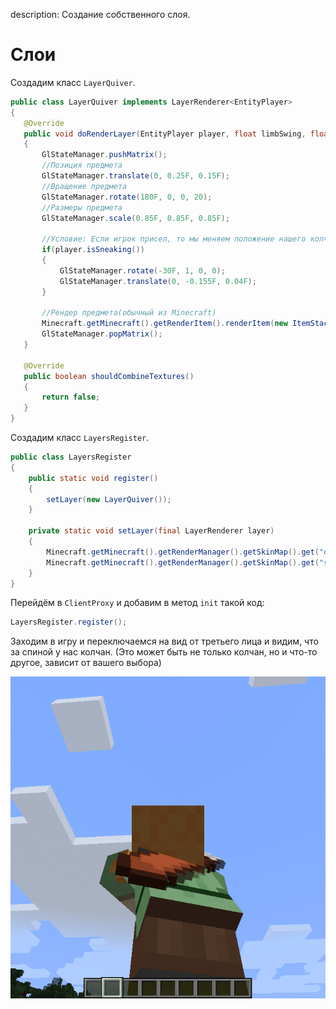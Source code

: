 description: Создание собственного слоя.

# Слои

Создадим класс `LayerQuiver`.

```java
public class LayerQuiver implements LayerRenderer<EntityPlayer>
{
   @Override
   public void doRenderLayer(EntityPlayer player, float limbSwing, float limbSwingAmount, float partialTicks, float ageInTicks, float netHeadYaw, float headPitch, float scale)
   {
       GlStateManager.pushMatrix();
       //Позиция предмета
       GlStateManager.translate(0, 0.25F, 0.15F);
       //Вращение предмета
       GlStateManager.rotate(180F, 0, 0, 20);
       //Размеры предмета
       GlStateManager.scale(0.85F, 0.85F, 0.85F);

       //Условие: Если игрок присел, то мы меняем положение нашего колчана.
       if(player.isSneaking())
       {
           GlStateManager.rotate(-30F, 1, 0, 0);
           GlStateManager.translate(0, -0.155F, 0.04F);
       }

       //Рендер предмета(обычный из Minecraft)
       Minecraft.getMinecraft().getRenderItem().renderItem(new ItemStack(ItemsRegister.QUIVER), player, ItemCameraTransforms.TransformType.FIXED, false);
       GlStateManager.popMatrix();
   }

   @Override
   public boolean shouldCombineTextures()
   {
       return false;
   }
}
```

Создадим класс `LayersRegister`.

```java
public class LayersRegister
{
    public static void register()
    {
        setLayer(new LayerQuiver());
    }

    private static void setLayer(final LayerRenderer layer)
    {
        Minecraft.getMinecraft().getRenderManager().getSkinMap().get("default").addLayer(layer);
        Minecraft.getMinecraft().getRenderManager().getSkinMap().get("slim").addLayer(layer);
    }
}
```

Перейдём в `ClientProxy` и добавим в метод `init` такой код:
```java
LayersRegister.register();
```

Заходим в игру и переключаемся на вид от третьего лица и видим, что за спиной у нас колчан. (Это может быть не только колчан, но и что-то другое, зависит от вашего выбора)

[![Колчан](images/quiver.png)](images/quiver.png)